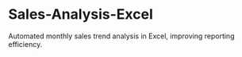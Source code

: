 # Sales-Analysis-Excel
Automated monthly sales trend analysis in Excel, improving reporting efficiency.
